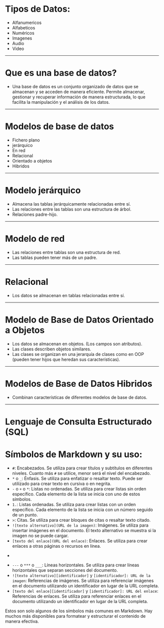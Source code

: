 # Tipos de Datos:

+ Alfanumericos
+ Alfabeticos
+ Numéricos
+ Imagenes
+ Audio
+ Video

___

# Que es una base de datos?

* Una base de datos es un conjunto organizado de datos que se almacenan y se acceden de manera eficiente. Permite almacenar, gestionar y recuperar información de manera estructurada, lo que facilita la manipulación y el análisis de los datos.

___

# Modelos de base de datos

+ Fichero plano
+ jerárquico
+ En red
+ Relacional
+ Orientado a objetos
+ Hibridos

___

# Modelo jerárquico

+ Almacena las tablas jerárquicamente relacionadas entre sí.
+ Las relaciones entre las tablas son una estructura de árbol.
+ Relaciones padre-hijo.

___

# Modelo de red

+ Las relaciones entre tablas son una estructura de red.
+ Las tablas pueden tener más de un padre.

___

# Relacional

+ Los datos se almacenan en tablas relacionadas entre sí.

___

# Modelo de Base de Datos Orientado a Objetos

+ Los datos se almacenan en objetos. (Los campos son atributos).
+ Las clases describen objetos similares.
+ Las clases se organizan en una jerarquía de clases como en OOP (pueden tener hijos que heredan sus características).

___

# Modelos de Base de Datos Hibridos

+ Combinan características de diferentes modelos de base de datos.

___

# Lenguaje de Consulta Estructurado (SQL)




# Símbolos de Markdown y su uso:

- `#`: Encabezados. Se utiliza para crear títulos y subtítulos en diferentes niveles. Cuanto más `#` se utilice, menor será el nivel del encabezado.
- `*` o `_`: Énfasis. Se utiliza para enfatizar o resaltar texto. Puede ser utilizado para crear texto en cursiva o en negrita.
- `-` o `+` o `*`: Listas no ordenadas. Se utiliza para crear listas sin orden específico. Cada elemento de la lista se inicia con uno de estos símbolos.
- `1.`: Listas ordenadas. Se utiliza para crear listas con un orden específico. Cada elemento de la lista se inicia con un número seguido de un punto.
- `>`: Citas. Se utiliza para crear bloques de citas o resaltar texto citado.
- `![texto alternativo](URL de la imagen)`: Imágenes. Se utiliza para insertar imágenes en el documento. El texto alternativo se muestra si la imagen no se puede cargar.
- `[texto del enlace](URL del enlace)`: Enlaces. Se utiliza para crear enlaces a otras páginas o recursos en línea.
- ```: Bloques de código. Se utiliza para resaltar bloques de código en el documento. Puede especificar el lenguaje de programación después de las comillas triples para obtener un resaltado de sintaxis adecuado.
- `---` o `***` o `___`: Líneas horizontales. Se utiliza para crear líneas horizontales que separan secciones del documento.
- `![texto alternativo][identificador]` y `[identificador]: URL de la imagen`: Referencias de imágenes. Se utiliza para referenciar imágenes en el documento utilizando un identificador en lugar de la URL completa.
- `[texto del enlace][identificador]` y `[identificador]: URL del enlace`: Referencias de enlaces. Se utiliza para referenciar enlaces en el documento utilizando un identificador en lugar de la URL completa.

Estos son solo algunos de los símbolos más comunes en Markdown. Hay muchos más disponibles para formatear y estructurar el contenido de manera efectiva.
